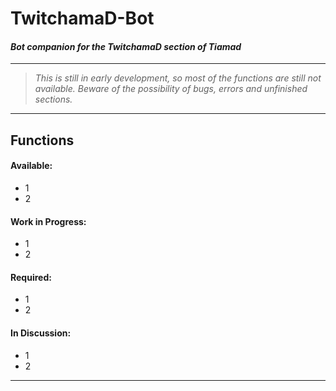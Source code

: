 # TwitchamaD-Bot
#### *Bot companion for the TwitchamaD section of Tiamad*

---

>*This is still in early development, so most of the functions are still not available. Beware of the possibility of bugs, errors and unfinished sections.*

---

## Functions

#### Available:
- 1
- 2
#### Work in Progress:
- 1
- 2

#### Required:
- 1
- 2

#### In Discussion:
- 1
- 2

---
